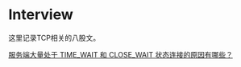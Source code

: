 # Interview 
这里记录TCP相关的八股文。

[服务端大量处于 TIME_WAIT 和 CLOSE_WAIT 状态连接的原因有哪些？](https://zhuanlan.zhihu.com/p/591724475)

